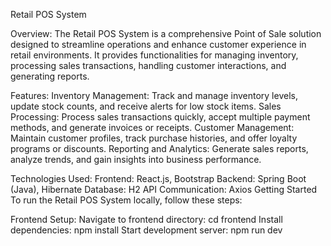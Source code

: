 Retail POS System


Overview:
The Retail POS System is a comprehensive Point of Sale solution designed to streamline operations and enhance customer experience in retail environments. 
It provides functionalities for managing inventory, processing sales transactions, handling customer interactions, and generating reports.


Features:
Inventory Management: Track and manage inventory levels, update stock counts, and receive alerts for low stock items.
Sales Processing: Process sales transactions quickly, accept multiple payment methods, and generate invoices or receipts.
Customer Management: Maintain customer profiles, track purchase histories, and offer loyalty programs or discounts.
Reporting and Analytics: Generate sales reports, analyze trends, and gain insights into business performance.


Technologies Used:
Frontend: React.js, Bootstrap
Backend: Spring Boot (Java), Hibernate
Database: H2
API Communication: Axios
Getting Started
To run the Retail POS System locally, follow these steps:


Frontend Setup:
Navigate to frontend directory: cd frontend
Install dependencies: npm install
Start development server: npm run dev
